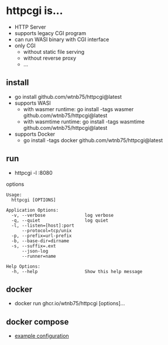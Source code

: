 # httpcgi is...

- HTTP Server
- supports legacy CGI program
- can run WASI binary with CGI interface
- only CGI
  - without static file serving
  - without reverse proxy
  - ...

## install

- go install github.com/wtnb75/httpcgi@latest
- supports WASI
    - with wasmer runtime: go install -tags wasmer github.com/wtnb75/httpcgi@latest
    - with wasmtime runtime: go install -tags wasmtime github.com/wtnb75/httpcgi@latest
- supports Docker
    - go install -tags docker github.com/wtnb75/httpcgi@latest

## run

- httpcgi -l :8080

options

```
Usage:
  httpcgi [OPTIONS]

Application Options:
  -v, --verbose               log verbose
  -q, --quiet                 log quiet
  -l, --listen=[host]:port
      --protocol=tcp/unix
  -p, --prefix=url-prefix
  -b, --base-dir=dirname
  -s, --suffix=.ext
      --json-log
      --runner=name

Help Options:
  -h, --help                  Show this help message
```

## docker

- docker run ghcr.io/wtnb75/httpcgi [options]...

## docker compose

- [example configuration](./examples/docker-compose.yml)
